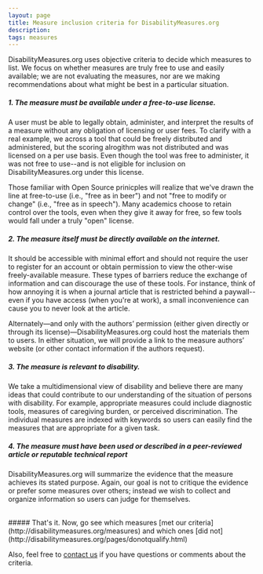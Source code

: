 ```yaml
---
layout: page
title: Measure inclusion criteria for DisabilityMeasures.org
description:
tags: measures
---
```


DisabilityMeasures.org uses objective criteria to decide which measures to list. We focus on whether measures are truly free to use and easily available; we are not evaluating the measures, nor are we making recommendations about what might be best in a particular situation.

##### 1.  The measure must be available under a free-to-use license.  
A user must be able to legally obtain, administer, and interpret the results of a measure without any obligation of licensing or user fees.  To clarify with a real example, we across a tool that could be freely distributed and administered, but the scoring alrogithm was not distributed and was licensed on a per use basis.  Even though the tool was free to administer, it was not free to use--and is not eligible for inclusion on DisabilityMeasures.org under this license.

Those familiar with Open Source prinicples will realize that we've drawn the line at free-to-use (i.e., "free as in beer") and not "free to modify or change" (i.e., "free as in speech"). Many academics choose to retain control over the tools, even when they give it away for free, so few tools would fall under a truly "open" license.

##### 2. The measure itself must be directly available on the internet.  
It should be accessible with minimal effort and should not require the user to register for an account or obtain permission to view the other-wise freely-available measure.  These types of barriers reduce the exchange of information and can discourage the use of these tools. For instance, think of how annoying it is when a journal article that is restricted behind a paywall--even if you have access (when you're at work), a small inconvenience can cause you to never look at the article.

Alternately—and only with the authors’ permission (either given directly or through its license)—DisabilityMeasures.org could host the materials them to users. In either situation, we will provide a link to the measure authors’ website (or other contact information if the authors request). 

##### 3. The measure is relevant to disability.  
We take a multidimensional view of disability and believe there are many ideas that could contribute to our understanding of the situation of persons with disability. For example, appropriate measures could include diagnostic tools, measures of caregiving burden, or perceived discrimination. The individual measures are indexed with keywords so users can easily find the measures that are appropriate for a given task. 

##### 4. The measure must have been used or described in a peer-reviewed article or reputable technical report  
DisabilityMeasures.org will summarize the evidence that the measure achieves its stated purpose.  Again, our goal is not to critique the evidence or prefer some measures over others; instead we wish to collect and organize information so users can judge for themselves.

<br>
##### That's it. Now, go see which measures [met our criteria](http://disabilitymeasures.org/measures) and which ones [did not](http://disabilitymeasures.org/pages/donotqualify.html)

Also, feel free to [contact us](http://disabilitymeasures.org/contact) if you have questions or comments about the criteria.
